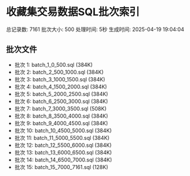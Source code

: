 # 收藏集交易数据SQL批次索引
总记录数: 7161
批次大小: 500
处理时间: 5秒
生成时间: 2025-04-19 19:04:04

## 批次文件
- 批次 1: batch_1_0_500.sql (384K)
- 批次 2: batch_2_500_1000.sql (384K)
- 批次 3: batch_3_1000_1500.sql (384K)
- 批次 4: batch_4_1500_2000.sql (384K)
- 批次 5: batch_5_2000_2500.sql (384K)
- 批次 6: batch_6_2500_3000.sql (384K)
- 批次 7: batch_7_3000_3500.sql (508K)
- 批次 8: batch_8_3500_4000.sql (384K)
- 批次 9: batch_9_4000_4500.sql (384K)
- 批次 10: batch_10_4500_5000.sql (384K)
- 批次 11: batch_11_5000_5500.sql (384K)
- 批次 12: batch_12_5500_6000.sql (384K)
- 批次 13: batch_13_6000_6500.sql (384K)
- 批次 14: batch_14_6500_7000.sql (384K)
- 批次 15: batch_15_7000_7161.sql (128K)

